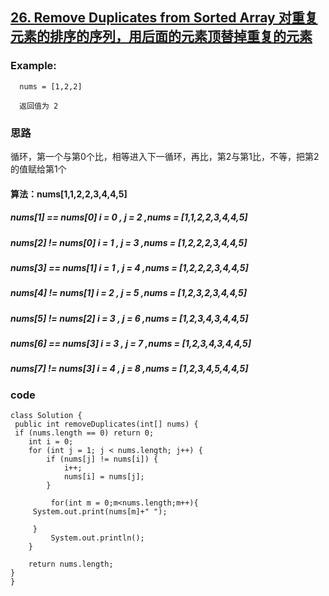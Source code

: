 ## [26. Remove Duplicates from Sorted Array 对重复元素的排序的序列，用后面的元素顶替掉重复的元素 ](https://leetcode.com/problems/remove-duplicates-from-sorted-array/description/)


### Example:


      nums = [1,2,2]

      返回值为 2

### 思路

循环，第一个与第0个比，相等进入下一循环，再比，第2与第1比，不等，把第2的值赋给第1个
#### 算法：nums[1,1,2,2,3,4,4,5]

##### nums[1] == nums[0] i = 0 , j = 2 ,nums = [1,1,2,2,3,4,4,5]
##### nums[2] != nums[0] i = 1 , j = 3 ,nums = [1,2,2,2,3,4,4,5]
##### nums[3] == nums[1] i = 1 , j = 4 ,nums = [1,2,2,2,3,4,4,5]
##### nums[4] != nums[1] i = 2 , j = 5 ,nums = [1,2,3,2,3,4,4,5]
##### nums[5] != nums[2] i = 3 , j = 6 ,nums = [1,2,3,4,3,4,4,5]
##### nums[6] == nums[3] i = 3 , j = 7 ,nums = [1,2,3,4,3,4,4,5]
##### nums[7] != nums[3] i = 4 , j = 8 ,nums = [1,2,3,4,5,4,4,5]


### code
    class Solution {
     public int removeDuplicates(int[] nums) {
     if (nums.length == 0) return 0;
        int i = 0;
        for (int j = 1; j < nums.length; j++) {
            if (nums[j] != nums[i]) {
                i++;
                nums[i] = nums[j];
            }

             for(int m = 0;m<nums.length;m++){
         System.out.print(nums[m]+" ");

         }
             System.out.println();
        }

        return nums.length;
    }
    }
